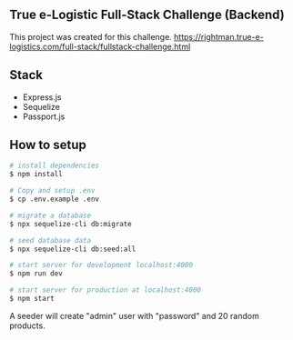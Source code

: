 ## True e-Logistic Full-Stack Challenge (Backend)

This project was created for this challenge.
https://rightman.true-e-logistics.com/full-stack/fullstack-challenge.html

## Stack
- Express.js
- Sequelize
- Passport.js

## How to setup

``` bash
# install dependencies
$ npm install

# Copy and setup .env
$ cp .env.example .env

# migrate a database
$ npx sequelize-cli db:migrate

# seed database data
$ npx sequelize-cli db:seed:all

# start server for development localhost:4000
$ npm run dev

# start server for production at localhost:4000
$ npm start
```
A seeder will create "admin" user with "password" and 20 random products.
